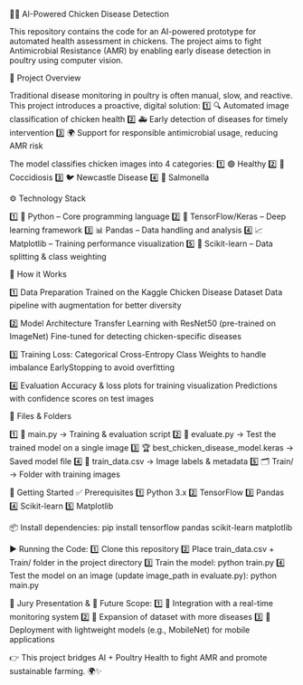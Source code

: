 🐔💡 AI-Powered Chicken Disease Detection

This repository contains the code for an AI-powered prototype for automated health assessment in chickens.
The project aims to fight Antimicrobial Resistance (AMR) by enabling early disease detection in poultry using computer vision.

📌 Project Overview

Traditional disease monitoring in poultry is often manual, slow, and reactive.
This project introduces a proactive, digital solution:
1️⃣ 🔍 Automated image classification of chicken health
2️⃣ 🚑 Early detection of diseases for timely intervention
3️⃣ 🌍 Support for responsible antimicrobial usage, reducing AMR risk

The model classifies chicken images into 4 categories:
1️⃣ 🟢 Healthy
2️⃣ 🦠 Coccidiosis
3️⃣ 🐦 Newcastle Disease
4️⃣ 🧫 Salmonella

⚙️ Technology Stack

1️⃣ 🐍 Python – Core programming language
2️⃣ 🧠 TensorFlow/Keras – Deep learning framework
3️⃣ 📊 Pandas – Data handling and analysis
4️⃣ 📈 Matplotlib – Training performance visualization
5️⃣ 🔢 Scikit-learn – Data splitting & class weighting

🔬 How it Works

1️⃣ Data Preparation
Trained on the Kaggle Chicken Disease Dataset
Data pipeline with augmentation for better diversity

2️⃣ Model Architecture
Transfer Learning with ResNet50 (pre-trained on ImageNet)
Fine-tuned for detecting chicken-specific diseases

3️⃣ Training
Loss: Categorical Cross-Entropy
Class Weights to handle imbalance
EarlyStopping to avoid overfitting

4️⃣ Evaluation
Accuracy & loss plots for training visualization
Predictions with confidence scores on test images

📁 Files & Folders

1️⃣ 📜 main.py → Training & evaluation script
2️⃣ 🧪 evaluate.py → Test the trained model on a single image
3️⃣ 🏆 best_chicken_disease_model.keras → Saved model file
4️⃣ 📑 train_data.csv → Image labels & metadata
5️⃣ 🗂 Train/ → Folder with training images

🚀 Getting Started
✅ Prerequisites
1️⃣ Python 3.x
2️⃣ TensorFlow
3️⃣ Pandas
4️⃣ Scikit-learn
5️⃣ Matplotlib

📦 Install dependencies:
pip install tensorflow pandas scikit-learn matplotlib

▶️ Running the Code:
1️⃣ Clone this repository
2️⃣ Place train_data.csv + Train/ folder in the project directory
3️⃣ Train the model: python train.py
4️⃣ Test the model on an image (update image_path in evaluate.py): python main.py

🎤 Jury Presentation & 🌟 Future Scope:
1️⃣ 📡 Integration with a real-time monitoring system
2️⃣ 🧬 Expansion of dataset with more diseases
3️⃣ 📱 Deployment with lightweight models (e.g., MobileNet) for mobile applications

👉 This project bridges AI + Poultry Health to fight AMR and promote sustainable farming. 🌍✨
